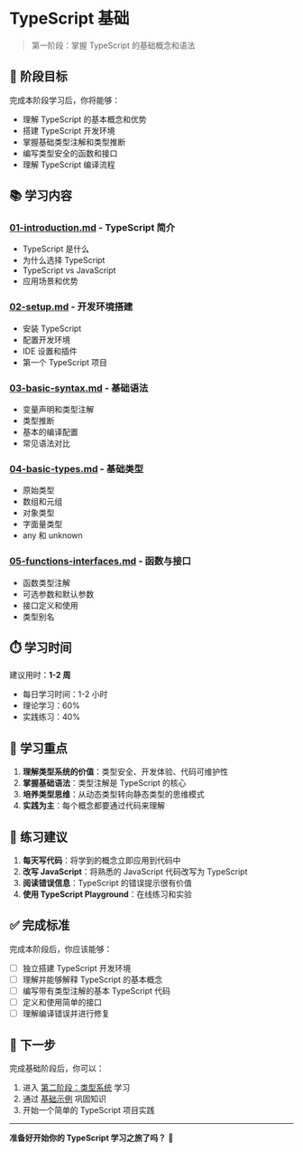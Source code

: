 # TypeScript 基础

> 第一阶段：掌握 TypeScript 的基础概念和语法

## 🎯 阶段目标

完成本阶段学习后，你将能够：

- 理解 TypeScript 的基本概念和优势
- 搭建 TypeScript 开发环境
- 掌握基础类型注解和类型推断
- 编写类型安全的函数和接口
- 理解 TypeScript 编译流程

## 📚 学习内容

### [01-introduction.md](./01-introduction.md) - TypeScript 简介
- TypeScript 是什么
- 为什么选择 TypeScript
- TypeScript vs JavaScript
- 应用场景和优势

### [02-setup.md](./02-setup.md) - 开发环境搭建  
- 安装 TypeScript
- 配置开发环境
- IDE 设置和插件
- 第一个 TypeScript 项目

### [03-basic-syntax.md](./03-basic-syntax.md) - 基础语法
- 变量声明和类型注解
- 类型推断
- 基本的编译配置
- 常见语法对比

### [04-basic-types.md](./04-basic-types.md) - 基础类型
- 原始类型
- 数组和元组
- 对象类型
- 字面量类型
- any 和 unknown

### [05-functions-interfaces.md](./05-functions-interfaces.md) - 函数与接口
- 函数类型注解
- 可选参数和默认参数
- 接口定义和使用
- 类型别名

## ⏱️ 学习时间

建议用时：**1-2 周**

- 每日学习时间：1-2 小时
- 理论学习：60%
- 实践练习：40%

## 🎯 学习重点

1. **理解类型系统的价值**：类型安全、开发体验、代码可维护性
2. **掌握基础语法**：类型注解是 TypeScript 的核心
3. **培养类型思维**：从动态类型转向静态类型的思维模式
4. **实践为主**：每个概念都要通过代码来理解

## 📝 练习建议

1. **每天写代码**：将学到的概念立即应用到代码中
2. **改写 JavaScript**：将熟悉的 JavaScript 代码改写为 TypeScript
3. **阅读错误信息**：TypeScript 的错误提示很有价值
4. **使用 TypeScript Playground**：在线练习和实验

## ✅ 完成标准

完成本阶段后，你应该能够：

- [ ] 独立搭建 TypeScript 开发环境
- [ ] 理解并能够解释 TypeScript 的基本概念
- [ ] 编写带有类型注解的基本 TypeScript 代码
- [ ] 定义和使用简单的接口
- [ ] 理解编译错误并进行修复

## 🚀 下一步

完成基础阶段后，你可以：

1. 进入 [第二阶段：类型系统](../02-type-system/) 学习
2. 通过 [基础示例](../examples/basic/) 巩固知识
3. 开始一个简单的 TypeScript 项目实践

---

**准备好开始你的 TypeScript 学习之旅了吗？** 🎉 